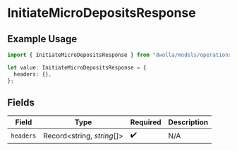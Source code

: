 # InitiateMicroDepositsResponse

## Example Usage

```typescript
import { InitiateMicroDepositsResponse } from "dwolla/models/operations";

let value: InitiateMicroDepositsResponse = {
  headers: {},
};
```

## Fields

| Field                      | Type                       | Required                   | Description                |
| -------------------------- | -------------------------- | -------------------------- | -------------------------- |
| `headers`                  | Record<string, *string*[]> | :heavy_check_mark:         | N/A                        |